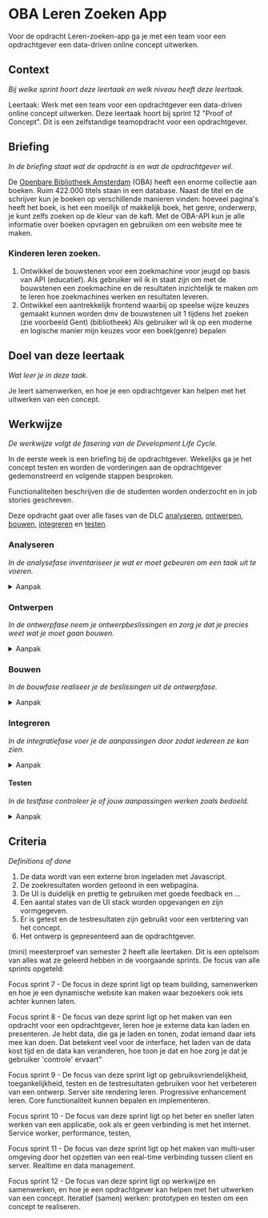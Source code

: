 # OBA Leren Zoeken App

Voor de opdracht Leren-zoeken-app ga je met een team voor een opdrachtgever een data-driven online concept uitwerken.

## Context
*Bij welke sprint hoort deze leertaak en welk niveau heeft deze leertaak.*

Leertaak: Werk met een team voor een opdrachtgever een data-driven online concept uitwerken. 
Deze leertaak hoort bij sprint 12 "Proof of Concept". 
Dit is een zelfstandige teamopdracht voor een opdrachtgever.

## Briefing
*In de briefing staat wat de opdracht is en wat de opdrachtgever wil.*

De [Openbare Bibliotheek Amsterdam](https://www.oba.nl) (OBA) heeft een enorme collectie aan boeken. Ruim 422.000 titels staan in een database. Naast de titel en de schrijver kun je boeken op verschillende manieren vinden: hoeveel pagina's heeft het boek, is het een moeilijk of makkelijk boek, het genre, onderwerp, je kunt zelfs zoeken op de kleur van de kaft. Met de OBA-API kun je alle informatie over boeken opvragen en gebruiken om een website mee te maken.

### Kinderen leren zoeken.

1. Ontwikkel de bouwstenen voor een zoekmachine voor jeugd op basis van API (educatief). Als gebruiker wil ik in staat zijn om met de bouwstenen een zoekmachine en de resultaten inzichtelijk te maken om te leren hoe zoekmachines werken en resultaten leveren.
2. Ontwikkel een  aantrekkelijk frontend waarbij op speelse wijze keuzes gemaakt kunnen worden dmv de bouwstenen uit 1 tijdens het zoeken (zie voorbeeld Gent) (bibliotheek)
Als gebruiker wil ik op een moderne en logische manier mijn keuzes voor een boek(genre) bepalen

## Doel van deze leertaak
*Wat leer je in deze taak.*

Je leert samenwerken, en hoe je een opdrachtgever kan helpen met het uitwerken van een concept.

## Werkwijze
*De werkwijze volgt de fasering van de Development Life Cycle.*

In de eerste week is een briefing bij de opdrachtgever.
Wekelijks ga je het concept testen en worden de vorderingen aan de opdrachtgever gedemonstreerd en volgende stappen besproken.

Functionaliteiten beschrijven die de studenten worden onderzocht en in job stories geschreven.

Deze opdracht gaat over alle fases van de DLC [analyseren](#analyseren), [ontwerpen](#ontwerpen), [bouwen](#bouwen), [integreren](#integreren) en [testen](#testen).

### Analyseren
*In de analysefase inventariseer je wat er moet gebeuren om een taak uit te voeren.*

<details>
<summary>Aanpak</summary>

1. Briefing/debriefing
2. Onderzoek naar gebruikers lezen
3. Onderzoeken wat de OBA zoal heeft voor de jeugd
4. Onderzoek de OBA-API

#### Materiaal

- OBA materiaal en onderzoeken. 

</details>

### Ontwerpen
*In de ontwerpfase neem je ontwerpbeslissingen en zorg je dat je precies weet wat je moet gaan bouwen.*
<details>
<summary>Aanpak</summary>
1. Beschrijf de doelgroep in een user scenario.
2. Schrijf Job Stories.
3. Zoek UI voorbeelden en design patterns.
4. Living styleguide OBA huihsstijl
5. Schets per Job Story een wireflow van de interface en werking.
6. Teken een break-down schets.

#### Materiaal

- 
</details>

### Bouwen
*In de bouwfase realiseer je de beslissingen uit de ontwerpfase.*
<details>
<summary>Aanpak</summary>

1. Bouw het ontwerp.

#### Materiaal

- 

</details>


### Integreren
*In de integratiefase voer je de aanpassingen door zodat iedereen ze kan zien.*
<details>
<summary>Aanpak</summary>

1. Zet je code op Github. 

#### Materiaal

- 

</details>

#### Testen
*In de testfase controleer je of jouw aanpassingen werken zoals bedoeld.*
<details>
<summary>Aanpak</summary>

1. Testen met gebruikers, resultaten verwerken.
1. Presenteer je ontwerp bij de opdrachtgever.

#### Materiaal

- 

</details>

## Criteria
*Definitions of done*

1. De data wordt van een externe bron ingeladen met Javascript.
2. De zoekresultaten worden getoond in een webpagina.
3. De UI is duidelijk en prettig te gebruiken met goede feedback en ...
4. Een aantal states van de UI stack worden opgevangen en zijn vormgegeven.
5. Er is getest en de testresultaten zijn gebruikt voor een verbtering van het concept.
6. Het ontwerp is gepresenteerd aan de opdrachtgever.


(mini) meesterproef van semester 2 heeft alle leertaken. 
Dit is een optelsom van alles wat ze geleerd hebben in de voorgaande sprints.
De focus van alle sprints opgeteld:

Focus sprint 7 - De focus in deze sprint ligt op team building, samenwerken en hoe je een dynamische website kan maken waar bezoekers ook iets achter kunnen laten.

Focus sprint 8 - De focus van deze sprint ligt op het maken van een opdracht voor een opdrachtgever, leren hoe je externe data kan laden en presenteren. 
Je hebt data, die ga je laden en tonen, zodat iemand daar iets mee kan doen. Dat betekent veel voor de interface, het laden van de data kost tijd en de data kan veranderen, hoe toon je dat en hoe zorg je dat je gebruiker 'controle' ervaart"

Focus sprint 9 - De focus van deze sprint ligt op gebruiksvriendelijkheid, toegankelijkheid, testen en de testresultaten gebruiken voor het verbeteren van een ontwerp. 
Server site rendering leren. Progressive enhancement leren. Core functionaliteit kunnen bepalen en implementeren.

Focus sprint 10 - De focus van deze sprint ligt op het beter en sneller laten werken van een applicatie, ook als er geen verbinding is met het internet. 
Service worker, performance, testen, 

Focus sprint 11 - De focus van deze sprint ligt op het maken van multi-user omgeving door het opzetten van een real-time verbinding tussen client en server. Realtime en data management.

Focus sprint 12 - De focus van deze sprint ligt op werkwijze en samenwerken, en hoe je een opdrachtgever kan helpen met het uitwerken van een concept. Iteratief (samen) werken: prototypen en testen om een concept te realiseren.